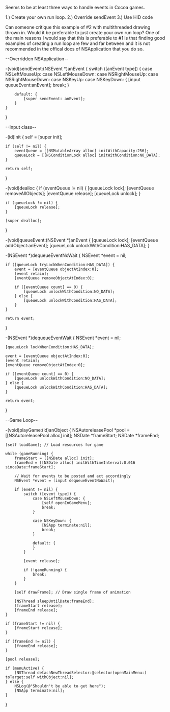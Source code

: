 Seems to be at least three ways to handle events in Cocoa games.

1.) Create your own run loop.
2.) Override sendEvent
3.) Use HID code

Can someone critique this example of #2 with multithreaded drawing thrown in. Would it be preferable to just create your own run loop? One of the main reasons I would say that this is preferable to #1 is that finding good examples of creating a run loop are few and far between and it is not recommended in the offical docs of NSApplication that you do so.

--Overridden NSApplication--
    
-(void)sendEvent:(NSEvent *)anEvent {
	switch ([anEvent type]) {
		case NSLeftMouseUp:
		case NSLeftMouseDown:
		case NSRightMouseUp:
		case NSRightMouseDown:
		case NSKeyUp:
		case NSKeyDown: {
			[input queueEvent:anEvent];
			break;
		}
		
		default: {
			[super sendEvent: anEvent];
		}
	}
}


--Input class--
    
-(id)init {
	self = [super init];
	
	if (self != nil) {
		eventQueue = [[NSMutableArray alloc] initWithCapacity:256];
		queueLock = [[NSConditionLock alloc] initWithCondition:NO_DATA];
	}
	
	return self;
}

-(void)dealloc {
	if (eventQueue != nil) {
		[queueLock lock];
		[eventQueue removeAllObjects];
		[eventQueue release];
		[queueLock unlock];
	}
	
	if (queueLock != nil) {
		[queueLock release];
	}
	
	[super dealloc];
}

-(void)queueEvent:(NSEvent *)anEvent {
	[queueLock lock];
	[eventQueue addObject:anEvent];
	[queueLock unlockWithCondition:HAS_DATA];
}

-(NSEvent *)dequeueEventNoWait {
	NSEvent *event = nil;
	
	if ([queueLock tryLockWhenCondition:HAS_DATA]) {
		event = [eventQueue objectAtIndex:0];
		[event retain];
		[eventQueue removeObjectAtIndex:0];
		
		if ([eventQueue count] == 0) {
			[queueLock unlockWithCondition:NO_DATA];
		} else {
			[queueLock unlockWithCondition:HAS_DATA];
		}
	}
	
	return event;
}

-(NSEvent *)dequeueEventWait {
	NSEvent *event = nil;
	
	[queueLock lockWhenCondition:HAS_DATA];
	
	event = [eventQueue objectAtIndex:0];
	[event retain];
	[eventQueue removeObjectAtIndex:0];
	
	if ([eventQueue count] == 0) {
		[queueLock unlockWithCondition:NO_DATA];
	} else {
		[queueLock unlockWithCondition:HAS_DATA];
	}
	
	return event;
}


--Game Loop--
    
-(void)playGame:(id)anObject {
    NSAutoreleasePool *pool = [[NSAutoreleasePool alloc] init];
	NSDate *frameStart;
	NSDate *frameEnd;
	
	[self loadGame]; // Load resources for game

	while (gameRunning) {
		frameStart = [[NSDate alloc] init];
		frameEnd = [[NSDate alloc] initWithTimeInterval:0.016 sinceDate:frameStart];

		// Wait for events to be posted and act accordingly
		NSEvent *event = [input dequeueEventNoWait];
		
		if (event != nil) {
			switch ([event type]) {
				case NSLeftMouseDown: {
					[self openInGameMenu];
					break;
				}
			
				case NSKeyDown: {
					[NSApp terminate:nil];
					break;
				}
			
				default: {
				}
			}
		
			[event release];
			
			if (!gameRunning) {
				break;
			}
		}
		
		[self drawFrame]; // Draw single frame of animation

		[NSThread sleepUntilDate:frameEnd];
		[frameStart release];
		[frameEnd release];
	}

	if (frameStart != nil) {
		[frameStart release];
	}
	
	if (frameEnd != nil) {
		[frameEnd release];
	}
	
    [pool release];
	
	if (menuActive) {
		[NSThread detachNewThreadSelector:@selector(openMainMenu:) toTarget:self withObject:nil];
	} else {
		NSLog(@"Shouldn't be able to get here");
		[NSApp terminate:nil];
	}
}
